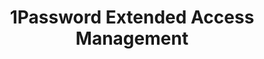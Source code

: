---
description: Secure every sign-in for every app on every device.
episode: 631
link: https://1password.com/unplugged
shortname: 1password.com-lup
title: 1Password Extended Access Management
---